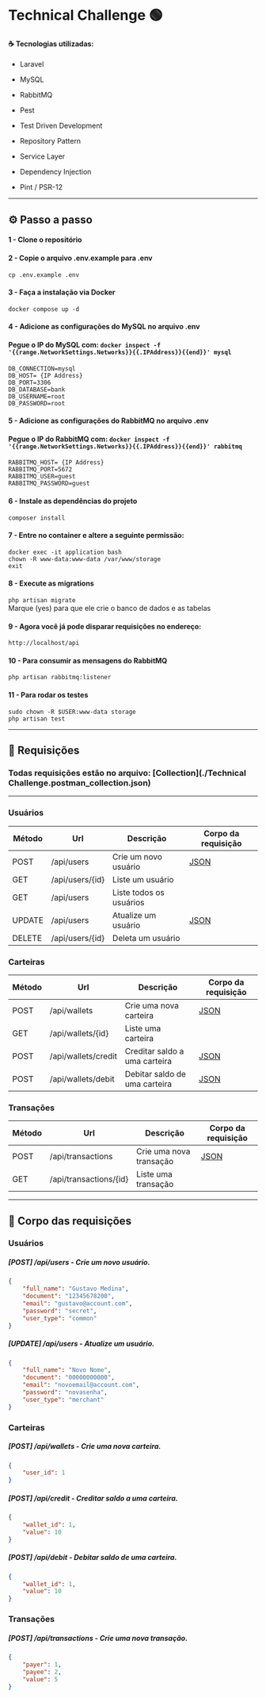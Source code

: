 # Technical Challenge  🟢

#### ☕ Tecnologias utilizadas:

- Laravel 
- MySQL 
- RabbitMQ
- Pest

- Test Driven Development 
- Repository Pattern
- Service Layer
- Dependency Injection

- Pint / PSR-12

---

## ⚙️ Passo a passo

#### 1 - Clone o repositório

#### 2 - Copie o arquivo .env.example para .env

```cp .env.example .env```

#### 3 - Faça a instalação via Docker

```docker compose up -d```

#### 4 - Adicione as configurações do MySQL no arquivo .env

#### Pegue o IP do MySQL com: ```docker inspect -f '{{range.NetworkSettings.Networks}}{{.IPAddress}}{{end}}' mysql```

```
DB_CONNECTION=mysql
DB_HOST= {IP Address}
DB_PORT=3306
DB_DATABASE=bank
DB_USERNAME=root
DB_PASSWORD=root
```

#### 5 - Adicione as configurações do RabbitMQ no arquivo .env

#### Pegue o IP do RabbitMQ com: ```docker inspect -f '{{range.NetworkSettings.Networks}}{{.IPAddress}}{{end}}' rabbitmq```

```
RABBITMQ_HOST= {IP Address}
RABBITMQ_PORT=5672
RABBITMQ_USER=guest
RABBITMQ_PASSWORD=guest
```

#### 6 - Instale as dependências do projeto

```composer install```

#### 7 - Entre no container e altere a seguinte permissão:

```docker exec -it application bash```  
```chown -R www-data:www-data /var/www/storage```  
```exit```

#### 8 - Execute as migrations

```php artisan migrate```  
Marque (yes) para que ele crie o banco de dados e as tabelas

#### 9 - Agora você já pode disparar requisições no endereço:

```http://localhost/api```

#### 10 - Para consumir as mensagens do RabbitMQ

```php artisan rabbitmq:listener```

#### 11 - Para rodar os testes

```sudo chown -R $USER:www-data storage```   
```php artisan test```

---

## 📨 Requisições

### Todas requisições estão no arquivo: [Collection](./Technical Challenge.postman_collection.json)

---
### Usuários
| Método | Url             | Descrição               | Corpo da requisição       |
|--------|-----------------|-------------------------|---------------------------|
| POST   | /api/users      | Crie um novo usuário    | [JSON](#criarusuario)     |
| GET    | /api/users/{id} | Liste um usuário        |                           |
| GET    | /api/users      | Liste todos os usuários |                           |
| UPDATE | /api/users      | Atualize um usuário     | [JSON](#atualizarusuario) |
| DELETE | /api/users/{id} | Deleta um usuário       |                           |

### Carteiras
| Método | Url                 | Descrição                     | Corpo da requisição       |
|--------|---------------------|-------------------------------|---------------------------|
| POST   | /api/wallets        | Crie uma nova carteira        | [JSON](#criarcarteira)    |
| GET    | /api/wallets/{id}   | Liste uma carteira            |                           |
| POST   | /api/wallets/credit | Creditar saldo a uma carteira | [JSON](#creditarcarteira) |
| POST   | /api/wallets/debit  | Debitar saldo de uma carteira | [JSON](#debitarcarteira)  |

### Transações
| Método | Url                   | Descrição                | Corpo da requisição     |
|--------|-----------------------|--------------------------|-------------------------|
| POST   | /api/transactions     | Crie uma nova transação  | [JSON](#criartransacao) |
| GET    | /api/transactions/{id} | Liste uma transação      |                         |

---
## 📄 Corpo das requisições

### Usuários

##### <a id="criarusuario">[POST] /api/users - Crie um novo usuário.</a>

```json
{
    "full_name": "Gustavo Medina",
    "document": "12345678200",
    "email": "gustavo@account.com",
    "password": "secret",
    "user_type": "common"
}
```
##### <a id="atualizarusuario">[UPDATE] /api/users - Atualize um usuário.</a>

```json
{
    "full_name": "Novo Nome",
    "document": "00000000000",
    "email": "novoemail@account.com",
    "password": "novasenha",
    "user_type": "merchant"
}
```

### Carteiras

##### <a id="criarcarteira">[POST] /api/wallets - Crie uma nova carteira.</a>

```json
{
    "user_id": 1
}
```

##### <a id="creditarcarteira">[POST] /api/credit - Creditar saldo a uma carteira.</a>

```json
{
    "wallet_id": 1,
    "value": 10
}
```

##### <a id="debitarcarteira">[POST] /api/debit - Debitar saldo de uma carteira.</a>

```json
{
    "wallet_id": 1,
    "value": 10
}
```

### Transações

##### <a id="criartransacao">[POST] /api/transactions - Crie uma nova transação.</a>

```json
{
    "payer": 1,
    "payee": 2,
    "value": 5
}
```

